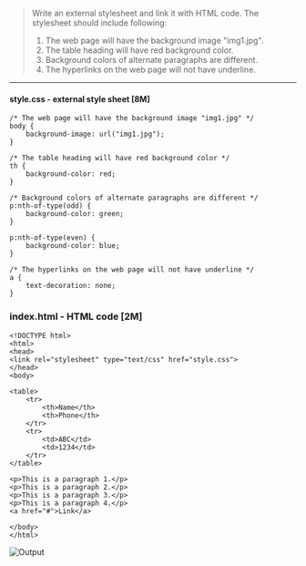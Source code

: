 > Write an external stylesheet and link it with HTML code. The stylesheet should include following:
> 1. The web page will have the background image "img1.jpg".
> 2. The table heading will have red background color.
> 3. Background colors of alternate paragraphs are different.
> 4. The hyperlinks on the web page will not have underline.
***

#### style.css - external style sheet [8M]
```
/* The web page will have the background image "img1.jpg" */
body {
    background-image: url("img1.jpg");
}

/* The table heading will have red background color */
th {
    background-color: red;
}

/* Background colors of alternate paragraphs are different */
p:nth-of-type(odd) {
    background-color: green;
}

p:nth-of-type(even) {
    background-color: blue;
}

/* The hyperlinks on the web page will not have underline */
a {
    text-decoration: none;
}
```

### index.html - HTML code [2M]
```
<!DOCTYPE html>
<html>
<head>
<link rel="stylesheet" type="text/css" href="style.css">
</head>
<body>
    
<table>
    <tr>
        <th>Name</th>
        <th>Phone</th>
    </tr>
    <tr>
        <td>ABC</td>
        <td>1234</td>
    </tr>
</table>

<p>This is a paragraph 1.</p>
<p>This is a paragraph 2.</p>
<p>This is a paragraph 3.</p>
<p>This is a paragraph 4.</p>
<a href="#">Link</a>

</body>
</html> 
```
![Output](/images/Q3a_ouput.jpg)
